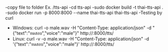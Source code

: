 -copy file to folder Ex. /tts-api
-cd tts-api
-sudo docker build -t thai-tts-api .
-sudo docker run -p 8000:8000 --name thai-tts-api thai-tts-api
-Testing by curl 
- Windows:  curl -o male.wav -H "Content-Type: application/json" -d "{\"text\":\"ทดสอบ\",\"voice\":\"male\"}" http://<server-ip>:8000/tts/
- Linux: curl -v -o male.wav -H "Content-Type: application/json" -d '{"text":"ทดสอบ","voice":"male"}' http://<server-ip>:8000/tts/

   
